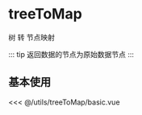 # treeToMap

树 转 节点映射

::: tip
返回数据的节点为原始数据节点
:::

## 基本使用

<basic></basic>

<<< @/utils/treeToMap/basic.vue

<script setup>
import basic from 'docs/utils/treeToMap/basic.vue'
</script>
